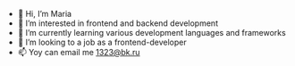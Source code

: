 - 👋 Hi, I’m Maria
- 👀 I’m interested in frontend and backend development
- 🌱 I’m currently learning various development languages and frameworks
- 💞️ I’m looking to a job as a frontend-developer
- 📫 Yoy can email me 1323@bk.ru
